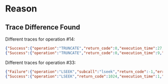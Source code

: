Reason
======

Trace Difference Found
----------------------

Different traces for operation #14:

```json
{"Success":{"operation":"TRUNCATE","return_code":0,"execution_time":27,"extra":{"hash":null,"timestamps":[{"owner":"file","atime":false,"mtime":true,"ctime":true}]}}}
{"Success":{"operation":"TRUNCATE","return_code":0,"execution_time":9,"extra":{"hash":null,"timestamps":[{"owner":"file","atime":false,"mtime":false,"ctime":false}]}}}
```

Different traces for operation #33:

```json
{"Failure":{"operation":"LSEEK","subcall":"lseek","return_code":-1,"errno":22,"strerror":"Invalid argument"}}
{"Success":{"operation":"LSEEK","return_code":1024,"execution_time":1,"extra":{"hash":null,"timestamps":[]}}}
```

